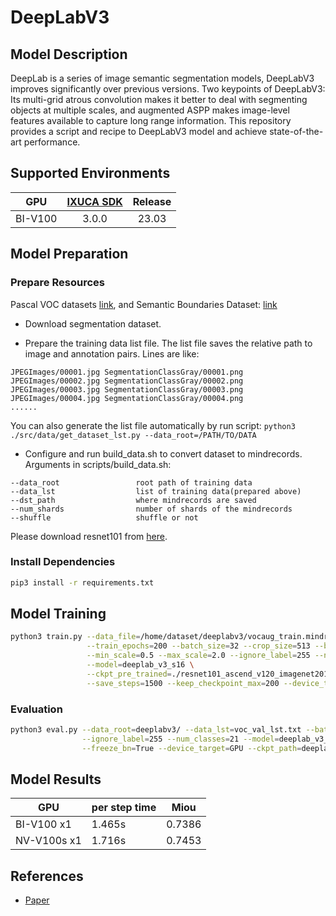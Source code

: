 # DeepLabV3

## Model Description

DeepLab is a series of image semantic segmentation models, DeepLabV3 improves significantly over previous versions. Two
keypoints of DeepLabV3: Its multi-grid atrous convolution makes it better to deal with segmenting objects at multiple
scales, and augmented ASPP makes image-level features available to capture long range information. This repository
provides a script and recipe to DeepLabV3 model and achieve state-of-the-art performance.

## Supported Environments

| GPU    | [IXUCA SDK](https://gitee.com/deep-spark/deepspark#%E5%A4%A9%E6%95%B0%E6%99%BA%E7%AE%97%E8%BD%AF%E4%BB%B6%E6%A0%88-ixuca) | Release |
| :----: | :----: | :----: |
| BI-V100 | 3.0.0     |  23.03  |

## Model Preparation

### Prepare Resources

Pascal VOC datasets [link](https://pjreddie.com/projects/pascal-voc-dataset-mirror), and Semantic Boundaries Dataset: [link](https://www2.eecs.berkeley.edu/Research/Projects/CS/vision/grouping/semantic_contours/benchmark.tgz)

- Download segmentation dataset.

- Prepare the training data list file. The list file saves the relative path to image and annotation pairs. Lines are like:

```shell
JPEGImages/00001.jpg SegmentationClassGray/00001.png
JPEGImages/00002.jpg SegmentationClassGray/00002.png
JPEGImages/00003.jpg SegmentationClassGray/00003.png
JPEGImages/00004.jpg SegmentationClassGray/00004.png
......
```

You can also generate the list file automatically by run script: `python3 ./src/data/get_dataset_lst.py --data_root=/PATH/TO/DATA`

- Configure and run build_data.sh to convert dataset to mindrecords. Arguments in scripts/build_data.sh:

 ```shell
 --data_root                 root path of training data
 --data_lst                  list of training data(prepared above)
 --dst_path                  where mindrecords are saved
 --num_shards                number of shards of the mindrecords
 --shuffle                   shuffle or not
 ```

Please download resnet101 from [here](https://download.mindspore.cn/model_zoo/r1.2/resnet101_ascend_v120_imagenet2012_official_cv_bs32_acc78/).

### Install Dependencies

```bash
pip3 install -r requirements.txt
```

## Model Training

```bash
python3 train.py --data_file=/home/dataset/deeplabv3/vocaug_train.mindrecord0 --train_dir=./ckpt \
                 --train_epochs=200 --batch_size=32 --crop_size=513 --base_lr=0.015 --lr_type=cos \
                 --min_scale=0.5 --max_scale=2.0 --ignore_label=255 --num_classes=21 \
                 --model=deeplab_v3_s16 \
                 --ckpt_pre_trained=./resnet101_ascend_v120_imagenet2012_official_cv_bs32_acc78.ckpt \
                 --save_steps=1500 --keep_checkpoint_max=200 --device_target=GPU
```

### Evaluation

```bash
python3 eval.py --data_root=deeplabv3/ --data_lst=voc_val_lst.txt --batch_size=32 --crop_size=513 \
                --ignore_label=255 --num_classes=21 --model=deeplab_v3_s16 --scales_type=0 \
                --freeze_bn=True --device_target=GPU --ckpt_path=deeplab_v3_s16-200_45.ckpt
```

## Model Results

| GPU         | per step time | Miou   |
|-------------|---------------|--------|
| BI-V100 x1  | 1.465s        | 0.7386 |
| NV-V100s x1 | 1.716s        | 0.7453 |

## References

- [Paper](https://arxiv.org/abs/1706.05587)
